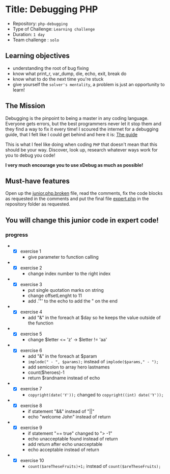 # Title: Debugging PHP

- Repository: `php-debugging`
- Type of Challenge: `Learning challenge`
- Duration: `1 day`
- Team challenge : `solo`

## Learning objectives
- understanding the root of bug fixing
- know what print_r, var_dump, die, echo, exit, break do
- know what to do the next time you're stuck
- give yourself the `solver's mentality`, a problem is just an opportunity to learn!

## The Mission
Debugging is the pinpoint to being a master in any coding language.  
Everyone gets errors, but the best programmers never let it stop them and they find a way to fix it every time!
I scoured the internet for a debugging guide, that I felt like I could get behind and here it is: [The guide](https://rollbar.com/guides/how-to-debug-php/)

This is what I feel like doing when coding `PHP` that doesn't mean that this should be your way. Discover, look up, research whatever ways work for you to debug you code!

**I very much encourage you to use xDebug as much as possible!**

## Must-have features
Open up the [junior.php.broken](junior.php.broken) file, read the comments, fix the code blocks as requested in the comments
and put the final file [expert.php](expert.php) in the repository folder as requested.

You will change this junior code in expert code!
---
### progress
- -[x] exercise 1
    - give parameter to function calling
- -[x] exercise 2
    - change index number to the right index
- -[x] exercise 3
    - put single quotation marks on string
    - change offsetLenght to 11
    - add .'"' to the echo to add the " on the end
- -[x] exercise 4
    - add "&" in the foreach at $day so he keeps the value outside of the function
- -[x] exercise 5
    - change $letter <= 'z' -> $letter != 'aa'
- -[x] exercise 6
    - add "&" in the foreach at $param
    - ```implode(" - ", $params);``` instead of ```implode($params," - ");```
    - add semicolon to array hero lastnames
    - count($heroes)-1
    - return $randname instead of echo
- -[x] exercise 7
    - ```copyright(date('Y'));``` changed to ```copyright((int) date('Y'));```
- -[x] exercise 8
    - if statement "&&" instead of "||"
    - echo "welcome John" instead of return
- -[x] exercise 9
    - if statement "== true" changed to "> -1"
    - echo unacceptable found instead of return
    - add return after echo unacceptable
    - echo acceptable instead of return
- -[x] exercise 10
    - ```count($areTheseFruits)+1;``` instead of ```count($areTheseFruits);```
